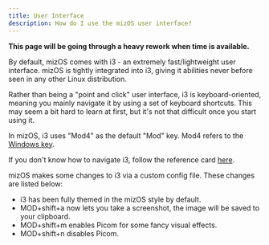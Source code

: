 ```yaml
---
title: User Interface
description: How do I use the mizOS user interface?
---
```


**This page will be going through a heavy rework when time is available.**

By default, mizOS comes with i3 - an extremely fast/lightweight user interface. mizOS is tightly integrated into i3, giving it abilities never before seen in any other Linux distribution.

Rather than being a "point and click" user interface, i3 is keyboard-oriented, meaning you mainly navigate it by using a set of keyboard shortcuts. This may seem a bit hard to learn at first, but it's not that difficult once you start using it.


In mizOS, i3 uses "Mod4" as the default "Mod" key. Mod4 refers to the [Windows key](https://cdsmythe.com/wp-content/uploads/2019/07/Insert-Windows-Key-Symbol.jpg).

If you don't know how to navigate i3, follow the reference card [here](https://i3wm.org/docs/refcard.html).

mizOS makes some changes to i3 via a custom config file. These changes are listed below:

- i3 has been fully themed in the mizOS style by default.
- MOD+shift+a now lets you take a screenshot, the image will be saved to your clipboard.
- MOD+shift+m enables Picom for some fancy visual effects.
- MOD+shift+n disables Picom.
